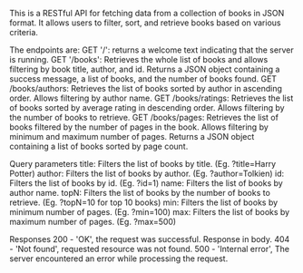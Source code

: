 This is a RESTful API for fetching data from a collection of books in JSON format. It allows users to filter, sort, and retrieve books based on various criteria.

The endpoints are:
GET '/': returns a welcome text indicating that the server is running.
GET '/books': Retrieves the whole list of books and allows filtering by book title, author, and id. Returns a JSON object containing a success message, a list of books, and the number of books found.
GET /books/authors: Retrieves the list of books sorted by author in ascending order. Allows filtering by author name.
GET /books/ratings: Retrieves the list of books sorted by average rating in descending order. Allows filtering by the number of books to retrieve.
GET /books/pages: Retrieves the list of books filtered by the number of pages in the book. Allows filtering by minimum and maximum number of pages. Returns a JSON object containing a list of books sorted by page count.

Query parameters
title: Filters the list of books by title. (Eg. ?title=Harry Potter)
author: Filters the list of books by author. (Eg. ?author=Tolkien)
id: Filters the list of books by id. (Eg. ?id=1)
name: Filters the list of books by author name.
topN: Filters the list of books by the number of books to retrieve. (Eg. ?topN=10 for top 10 books)
min: Filters the list of books by minimum number of pages. (Eg. ?min=100)
max: Filters the list of books by maximum number of pages. (Eg. ?max=500)

Responses
200 - 'OK', the request was successful. Response in body.
404 - 'Not found', requested resource was not found.
500 - 'Internal error', The server encountered an error while processing the request.